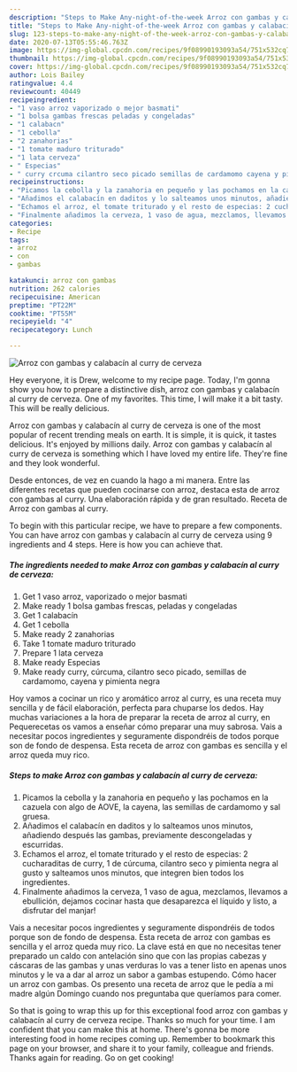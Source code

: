 ```yaml
---
description: "Steps to Make Any-night-of-the-week Arroz con gambas y calabacín al curry de cerveza"
title: "Steps to Make Any-night-of-the-week Arroz con gambas y calabacín al curry de cerveza"
slug: 123-steps-to-make-any-night-of-the-week-arroz-con-gambas-y-calabacin-al-curry-de-cerveza
date: 2020-07-13T05:55:46.763Z
image: https://img-global.cpcdn.com/recipes/9f08990193093a54/751x532cq70/arroz-con-gambas-y-calabacin-al-curry-de-cerveza-foto-principal.jpg
thumbnail: https://img-global.cpcdn.com/recipes/9f08990193093a54/751x532cq70/arroz-con-gambas-y-calabacin-al-curry-de-cerveza-foto-principal.jpg
cover: https://img-global.cpcdn.com/recipes/9f08990193093a54/751x532cq70/arroz-con-gambas-y-calabacin-al-curry-de-cerveza-foto-principal.jpg
author: Lois Bailey
ratingvalue: 4.4
reviewcount: 40449
recipeingredient:
- "1 vaso arroz vaporizado o mejor basmati"
- "1 bolsa gambas frescas peladas y congeladas"
- "1 calabacn"
- "1 cebolla"
- "2 zanahorias"
- "1 tomate maduro triturado"
- "1 lata cerveza"
- " Especias"
- " curry crcuma cilantro seco picado semillas de cardamomo cayena y pimienta negra"
recipeinstructions:
- "Picamos la cebolla y la zanahoria en pequeño y las pochamos en la cazuela con algo de AOVE, la cayena, las semillas de cardamomo y sal gruesa."
- "Añadimos el calabacín en daditos y lo salteamos unos minutos, añadiendo después las gambas, previamente descongeladas y escurridas."
- "Echamos el arroz, el tomate triturado y el resto de especias: 2 cucharaditas de curry, 1 de cúrcuma, cilantro seco y pimienta negra al gusto y salteamos unos minutos, que integren bien todos los ingredientes."
- "Finalmente añadimos la cerveza, 1 vaso de agua, mezclamos, llevamos a ebullición, dejamos cocinar hasta que desaparezca el líquido y listo, a disfrutar del manjar!"
categories:
- Recipe
tags:
- arroz
- con
- gambas

katakunci: arroz con gambas 
nutrition: 262 calories
recipecuisine: American
preptime: "PT22M"
cooktime: "PT55M"
recipeyield: "4"
recipecategory: Lunch

---
```



![Arroz con gambas y calabacín al curry de cerveza](https://img-global.cpcdn.com/recipes/9f08990193093a54/751x532cq70/arroz-con-gambas-y-calabacin-al-curry-de-cerveza-foto-principal.jpg)

Hey everyone, it is Drew, welcome to my recipe page. Today, I'm gonna show you how to prepare a distinctive dish, arroz con gambas y calabacín al curry de cerveza. One of my favorites. This time, I will make it a bit tasty. This will be really delicious.

Arroz con gambas y calabacín al curry de cerveza is one of the most popular of recent trending meals on earth. It is simple, it is quick, it tastes delicious. It's enjoyed by millions daily. Arroz con gambas y calabacín al curry de cerveza is something which I have loved my entire life. They're fine and they look wonderful.

Desde entonces, de vez en cuando la hago a mi manera. Entre las diferentes recetas que pueden cocinarse con arroz, destaca esta de arroz con gambas al curry. Una elaboración rápida y de gran resultado. Receta de Arroz con gambas al curry.


To begin with this particular recipe, we have to prepare a few components. You can have arroz con gambas y calabacín al curry de cerveza using 9 ingredients and 4 steps. Here is how you can achieve that.

<!--inarticleads1-->

##### The ingredients needed to make Arroz con gambas y calabacín al curry de cerveza:

1. Get 1 vaso arroz, vaporizado o mejor basmati
1. Make ready 1 bolsa gambas frescas, peladas y congeladas
1. Get 1 calabacín
1. Get 1 cebolla
1. Make ready 2 zanahorias
1. Take 1 tomate maduro triturado
1. Prepare 1 lata cerveza
1. Make ready  Especias
1. Make ready  curry, cúrcuma, cilantro seco picado, semillas de cardamomo, cayena y pimienta negra


Hoy vamos a cocinar un rico y aromático arroz al curry, es una receta muy sencilla y de fácil elaboración, perfecta para chuparse los dedos. Hay muchas variaciones a la hora de preparar la receta de arroz al curry, en Pequerecetas os vamos a enseñar cómo preparar una muy sabrosa. Vais a necesitar pocos ingredientes y seguramente dispondréis de todos porque son de fondo de despensa. Esta receta de arroz con gambas es sencilla y el arroz queda muy rico. 

<!--inarticleads2-->

##### Steps to make Arroz con gambas y calabacín al curry de cerveza:

1. Picamos la cebolla y la zanahoria en pequeño y las pochamos en la cazuela con algo de AOVE, la cayena, las semillas de cardamomo y sal gruesa.
1. Añadimos el calabacín en daditos y lo salteamos unos minutos, añadiendo después las gambas, previamente descongeladas y escurridas.
1. Echamos el arroz, el tomate triturado y el resto de especias: 2 cucharaditas de curry, 1 de cúrcuma, cilantro seco y pimienta negra al gusto y salteamos unos minutos, que integren bien todos los ingredientes.
1. Finalmente añadimos la cerveza, 1 vaso de agua, mezclamos, llevamos a ebullición, dejamos cocinar hasta que desaparezca el líquido y listo, a disfrutar del manjar!


Vais a necesitar pocos ingredientes y seguramente dispondréis de todos porque son de fondo de despensa. Esta receta de arroz con gambas es sencilla y el arroz queda muy rico. La clave está en que no necesitas tener preparado un caldo con antelación sino que con las propias cabezas y cáscaras de las gambas y unas verduras lo vas a tener listo en apenas unos minutos y le va a dar al arroz un sabor a gambas estupendo. Cómo hacer un arroz con gambas. Os presento una receta de arroz que le pedía a mi madre algún Domingo cuando nos preguntaba que queríamos para comer. 

So that is going to wrap this up for this exceptional food arroz con gambas y calabacín al curry de cerveza recipe. Thanks so much for your time. I am confident that you can make this at home. There's gonna be more interesting food in home recipes coming up. Remember to bookmark this page on your browser, and share it to your family, colleague and friends. Thanks again for reading. Go on get cooking!
